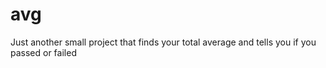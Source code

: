 # avg

Just another small project that finds your total average and tells you if you passed or failed

